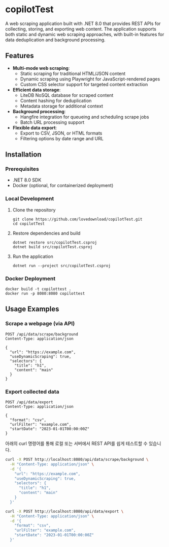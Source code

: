 # copilotTest

A web scraping application built with .NET 8.0 that provides REST APIs for collecting, storing, and exporting web content. The application supports both static and dynamic web scraping approaches, with built-in features for data deduplication and background processing.

## Features

- **Multi-mode web scraping**:
  - Static scraping for traditional HTML/JSON content
  - Dynamic scraping using Playwright for JavaScript-rendered pages
  - Custom CSS selector support for targeted content extraction
- **Efficient data storage**:
  - LiteDB NoSQL database for scraped content
  - Content hashing for deduplication
  - Metadata storage for additional context
- **Background processing**:
  - Hangfire integration for queueing and scheduling scrape jobs
  - Batch URL processing support
- **Flexible data export**:
  - Export to CSV, JSON, or HTML formats
  - Filtering options by date range and URL

## Installation

### Prerequisites
- .NET 8.0 SDK
- Docker (optional, for containerized deployment)

### Local Development
1. Clone the repository
   ```
   git clone https://github.com/lovedownload/copilotTest.git
   cd copilotTest
   ```

2. Restore dependencies and build
   ```
   dotnet restore src/copilotTest.csproj
   dotnet build src/copilotTest.csproj
   ```

3. Run the application
   ```
   dotnet run --project src/copilotTest.csproj
   ```

### Docker Deployment
```
docker build -t copilottest .
docker run -p 8080:8080 copilottest
```

## Usage Examples

### Scrape a webpage (via API)
```
POST /api/data/scrape/background
Content-Type: application/json

{
  "url": "https://example.com",
  "useDynamicScraping": true,
  "selectors": {
    "title": "h1",
    "content": "main"
  }
}
```

### Export collected data
```
POST /api/data/export
Content-Type: application/json

{
  "format": "csv",
  "urlFilter": "example.com",
  "startDate": "2023-01-01T00:00:00Z"
}
```

아래의 curl 명령어를 통해 로컬 또는 서버에서 REST API를 쉽게 테스트할 수 있습니다.

```sh
curl -X POST http://localhost:8080/api/data/scrape/background \
  -H "Content-Type: application/json" \
  -d '{
    "url": "https://example.com",
    "useDynamicScraping": true,
    "selectors": {
      "title": "h1",
      "content": "main"
    }
  }'
```

```sh
curl -X POST http://localhost:8080/api/data/export \
  -H "Content-Type: application/json" \
  -d '{
    "format": "csv",
    "urlFilter": "example.com",
    "startDate": "2023-01-01T00:00:00Z"
  }'
```
